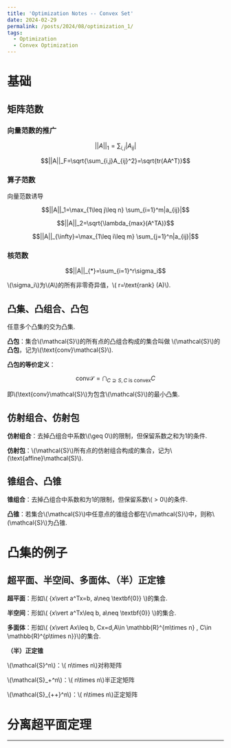 ```yaml
---
title: 'Optimization Notes -- Convex Set'
date: 2024-02-29
permalink: /posts/2024/08/optimization_1/
tags:
  - Optimization
  - Convex Optimization
---
```


# 基础
## 矩阵范数
### 向量范数的推广

$$||A||_1=\sum_{i,j}|A_{ij}|$$

$$||A||_F=\sqrt{\sum_{i,j}A_{ij}^2}=\sqrt{tr(AA^T)}$$

### 算子范数
向量范数诱导

$$||A||_1=\max_{1\leq j\leq n} \sum_{i=1}^m|a_{ij}|$$

$$||A||_2=\sqrt{\lambda_{max}(A^TA)}$$

$$||A||_{\infty}=\max_{1\leq i\leq m} \sum_{j=1}^n|a_{ij}|$$

### 核范数

$$||A||_{*}=\sum_{i=1}^r\sigma_i$$

\\(\sigma_i\\)为\\(A\\)的所有非零奇异值，\\( r=\text{rank} (A)\\).

## 凸集、凸组合、凸包

任意多个凸集的交为凸集.

**凸包**：集合\\(\mathcal{S}\\)的所有点的凸组合构成的集合叫做 \\(\mathcal{S}\\)的**凸包**，记为\\(\text{conv}\mathcal{S}\\).

**凸包的等价定义**：

$$\text{conv} \mathcal{S} = \bigcap_{C\supseteq S, C\text{ is convex}}C$$

即\\(\text{conv}\mathcal{S}\\)为包含\\(\mathcal{S}\\)的最小凸集.

## 仿射组合、仿射包

**仿射组合**：去掉凸组合中系数\\(\geq 0\\)的限制，但保留系数之和为1的条件.

**仿射包**：\\(\mathcal{S}\\)所有点的仿射组合构成的集合，记为\\(\text{affine}\mathcal{S}\\).

## 锥组合、凸锥

**锥组合**：去掉凸组合中系数和为1的限制，但保留系数\\( > 0\\)的条件.

**凸锥**：若集合\\(\mathcal{S}\\)中任意点的锥组合都在\\(\mathcal{S}\\)中，则称\\(\mathcal{S}\\)为凸锥.

# 凸集的例子
## 超平面、半空间、多面体、（半）正定锥

**超平面**：形如\\( \{x\vert a^Tx=b, a\neq \textbf{0}\} \\)的集合.

**半空间**：形如\\( \{x\vert a^Tx\leq b, a\neq \textbf{0}\} \\)的集合.

**多面体**：形如\\( \{x\vert Ax\leq b, Cx=d,A\in \mathbb{R}^{m\times n} , C\in \mathbb{R}^{p\times n}\}\\)的集合.

**（半）正定锥**

\\(\mathcal{S}^n\\)：\\( n\times n\\)对称矩阵

\\(\mathcal{S}_+^n\\)：\\( n\times n\\)半正定矩阵

\\(\mathcal{S}_{++}^n\\)：\\( n\times n\\)正定矩阵

# 分离超平面定理


------